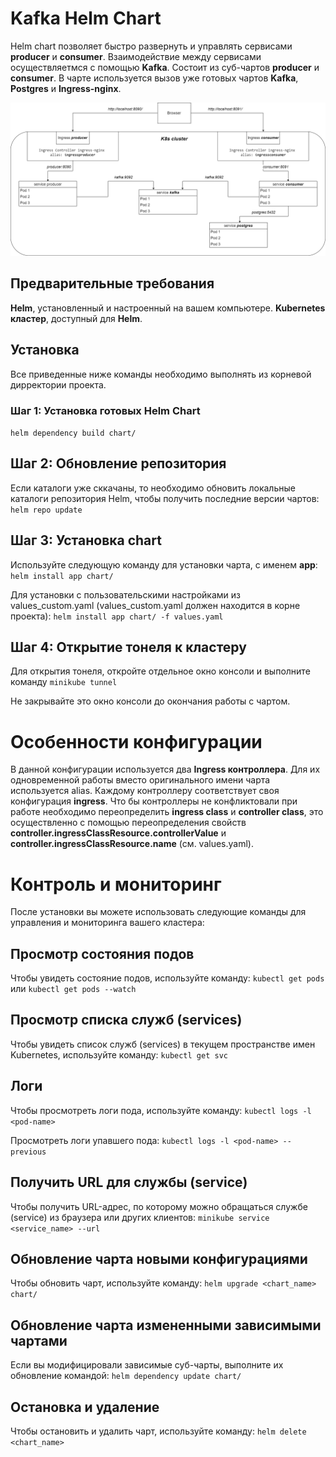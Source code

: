 # Kafka Helm Chart

Helm chart позволяет быстро развернуть и управлять сервисами **producer** и **consumer**.
Взаимодействие между сервисами осуществляетмся с помощью **Kafka**. Состоит из суб-чартов **producer**
и **consumer**. В чарте используется вызов уже готовых чартов **Kafka**, **Postgres** и **Ingress-nginx**.

![Cтруктура приложения в кластере K8s.png](..%2Fdocs%2FC%D1%82%D1%80%D1%83%D0%BA%D1%82%D1%83%D1%80%D0%B0%20%D0%BF%D1%80%D0%B8%D0%BB%D0%BE%D0%B6%D0%B5%D0%BD%D0%B8%D1%8F%20%D0%B2%20%D0%BA%D0%BB%D0%B0%D1%81%D1%82%D0%B5%D1%80%D0%B5%20K8s.png)


## Предварительные требования
**Helm**, установленный и настроенный на вашем компьютере.
**Kubernetes кластер**, доступный для **Helm**.

## Установка
Все приведенные ниже команды необходимо выполнять из корневой дирректории проекта.

### Шаг 1: Установка готовых **Helm Chart**
`helm dependency build chart/`

## Шаг 2: Обновление репозитория
Если каталоги уже сккачаны, то необходимо обновить локальные каталоги репозитория Helm, 
чтобы получить последние версии чартов:
`helm repo update`

## Шаг 3: Установка chart
Используйте следующую команду для установки чарта, с именем **app**:
`helm install app chart/`

Для установки с пользовательскими настройками из values_custom.yaml (values_custom.yaml должен находится в корне проекта):
`helm install app chart/ -f values.yaml`

## Шаг 4: Открытие тонеля к кластеру
Для открытия тонеля, откройте отдельное окно консоли и выполните команду
`minikube tunnel`

Не закрывайте это окно консоли до окончания работы с чартом.


# Особенности конфигурации
В данной конфигурации используется два **Ingress контроллера**. Для их одновременной работы вместо оригинального имени чарта
используется alias. Каждому контроллеру соответствует своя конфигурация **ingress**. Что бы контроллеры не конфликтовали
при работе необходимо переопределить **ingress class** и **controller class**, это осуществленно с помощью переопределения 
свойств **controller.ingressClassResource.controllerValue** и **controller.ingressClassResource.name** (см. values.yaml).


# Контроль и мониторинг
После установки вы можете использовать следующие команды для управления и мониторинга вашего кластера:

## Просмотр состояния подов
Чтобы увидеть состояние подов, используйте команду:
`kubectl get pods`
или
`kubectl get pods --watch`

## Просмотр списка служб (services)
Чтобы увидеть список служб (services) в текущем пространстве имен Kubernetes, используйте команду:
`kubectl get svc`

## Логи
Чтобы просмотреть логи пода, используйте команду:
`kubectl logs -l <pod-name>`
 
Просмотреть логи упавшего пода:
`kubectl logs -l <pod-name> --previous`

## Получить URL для службы (service)
Чтобы получить URL-адрес, по которому можно обращаться службе (service) из браузера или других клиентов:
`minikube service <service_name> --url`

## Обновление чарта новыми конфигурациями
Чтобы обновить чарт, используйте команду:
`helm upgrade <chart_name> chart/`

## Обновление чарта измененными зависимыми чартами
Если вы модифицировали зависимые суб-чарты, выполните их обновление командой: 
`helm dependency update chart/`

## Остановка и удаление
Чтобы остановить и удалить чарт, используйте команду:
`helm delete <chart_name>`